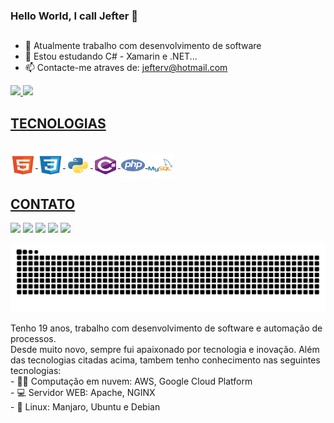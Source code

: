 ### Hello World, I call Jefter 👋

  ##

- 🔭 Atualmente trabalho com desenvolvimento de software
- 🌱 Estou estudando C# - Xamarin e .NET...
- 📫 Contacte-me atraves de: jefterv@hotmail.com

<div>
  <a href="https://github.com/JefterV">
  <img height="180em" src="https://github-readme-stats.vercel.app/api?username=JefterV&show_icons=true&theme=dracula&include_all_commits=true&count_private=true"/>
  <img height="180em" src="https://github-readme-stats.vercel.app/api/top-langs/?username=JefterV&layout=compact&langs_count=7&theme=dracula"/>
</div>
  
  
  ##  TECNOLOGIAS
  
 <div style="display: inline_block"><br>
  <img align="center" alt="Jefter-HTML" height="30" width="40" src="https://raw.githubusercontent.com/devicons/devicon/master/icons/html5/html5-original.svg">
  <img align="center" alt="Jefter-CSS" height="30" width="40" src="https://raw.githubusercontent.com/devicons/devicon/master/icons/css3/css3-original.svg">
  <img align="center" alt="Jefter-Python" height="30" width="40" src="https://raw.githubusercontent.com/devicons/devicon/master/icons/python/python-original.svg">
  <img align="center" alt="Jefter-Csharp" height="30" width="40" src="https://raw.githubusercontent.com/devicons/devicon/master/icons/csharp/csharp-original.svg">
  <img align="center" alt="Jefter-PHP" heigth="30" width="40" src="https://github.com/devicons/devicon/blob/master/icons/php/php-plain.svg">
  <img align="center" alt="Jefter-MySQL" heigth="30" width="40" src="https://github.com/devicons/devicon/blob/master/icons/mysql/mysql-original-wordmark.svg">
</div>

 ## CONTATO
  
<div> 
  <a href="https://www.youtube.com/channel/UCWGfnI0UbjfsUk3Q81bw8LA" target="_blank"><img src="https://img.shields.io/badge/YouTube-FF0000?style=for-the-badge&logo=youtube&logoColor=white" target="_blank"></a>
  <a href="https://www.instagram.com/jef1nho_/" target="_blank"><img src="https://img.shields.io/badge/-Instagram-%23E4405F?style=for-the-badge&logo=instagram&logoColor=white" target="_blank"></a>
 	<a href="https://www.twitch.tv/jefterv" target="_blank"><img src="https://img.shields.io/badge/Twitch-9146FF?style=for-the-badge&logo=twitch&logoColor=white" target="_blank"></a>
  <a href = "mailto:jefterv@hotmail.com"><img src="https://img.shields.io/badge/Microsoft_Outlook-0078D4?style=for-the-badge&logo=microsoft-outlook&logoColor=white" target="_blank"></a>
  <a href="https://www.linkedin.com/in/jefter-viana-361b781a5/" target="_blank"><img src="https://img.shields.io/badge/-LinkedIn-%230077B5?style=for-the-badge&logo=linkedin&logoColor=white" target="_blank"></a> 
 
  ![Snake animation](https://github.com/jefterv/jefterv/blob/output/github-contribution-grid-snake.svg)
 
</div>

<p> Tenho 19 anos, trabalho com desenvolvimento de software e automação de processos. <br/>Desde muito novo, sempre fui apaixonado por tecnologia e inovação. Além das tecnologias citadas acima, tambem tenho conhecimento nas seguintes tecnologias:<br/>
- 👨‍💻 Computação em nuvem: AWS, Google Cloud Platform<br/>
- 💻 Servidor WEB: Apache, NGINX<br/>
- 📀 Linux: Manjaro, Ubuntu e Debian<br/>
<p>
